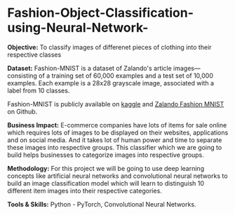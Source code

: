 # Fashion-Object-Classification-using-Neural-Network-

**Objective:** To classify images of differenet pieces of clothing into their respective classes

**Dataset:** 
Fashion-MNIST is a dataset of Zalando's article images—consisting of a training set of 60,000 examples and a test set of 10,000 examples. Each example is a 28x28 grayscale image, associated with a label from 10 classes.

Fashion-MNIST is publicly available on [kaggle](https://www.kaggle.com/zalando-research/fashionmnist) and [Zalando Fashion MNIST](https://github.com/zalandoresearch/fashion-mnist) on Github.

**Business Impact:** E-commerce companies have lots of items for sale online which requires lots of images to be displayed on their websites, applications and on social media. And it takes lot of human power and time to separate these images into respective groups. This classifier which we are going to build helps businesses to categorize images into respective groups.

**Methodology:** For this project we will be going to use deep learning concepts like artificial neural networks and convolutional neural networks to build an image classification model which will learn to distinguish 10 different item images into their respective categories.

**Tools & Skills:** Python - PyTorch, Convolutional Neural Networks.

